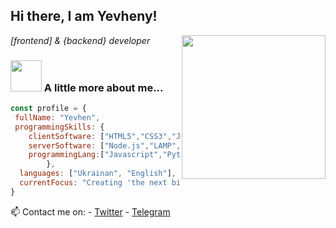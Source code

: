 <h2> Hi there, I am Yevheny!</h2>
<img align='right' src="https://media.giphy.com/media/HEPwfdu6T6svpPE1eN/giphy.gif" width="230" eight="230">
<p><em> [frontend] & {backend} developer</em></p>


### <img src="https://media.giphy.com/media/cmCEsJZHYBPels360q/giphy.gif" width="50"> A little more about me...  

```javascript
const profile = {
 fullName: "Yevhen",
 programmingSkills: {
    clientSoftware: ["HTML5","CSS3","JavaScript"],
    serverSoftware: ["Node.js","LAMP","nginx","docker"],
    programmingLang:["Javascript","Python","PHP"]
        },
  languages: ["Ukrainan", "English"],
  currentFocus: "Creating 'the next big thing' "
}
```

📫 Contact me on: 
    - [Twitter](https://twitter.com/y_e_v_h_e_n_y)
    - [Telegram](https://t.me/y_e_v_h_e_n_y)
